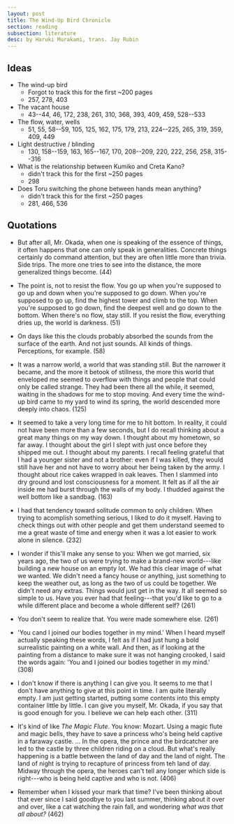 ```yaml
---
layout: post
title: The Wind-Up Bird Chronicle
section: reading
subsection: literature
desc: by Haruki Murakami, trans. Jay Rubin
---
```


## Ideas

- The wind-up bird
  - Forgot to track this for the first ~200 pages
  - 257, 278, 403
- The vacant house
  - 43--44, 46, 172, 238, 261, 310, 368, 393, 409, 459, 528--533
- The flow, water, wells
  - 51, 55, 58--59, 105, 125, 162, 175, 179, 213, 224--225, 265, 319, 359, 409, 449
- Light destructive / blinding
  - 130, 158--159, 163, 165--167, 170, 208--209, 220, 222, 256, 258, 315--316
- What is the relationship between Kumiko and Creta Kano?
  - didn't track this for the first ~250 pages
  - 298
- Does Toru switching the phone between hands mean anything?
  - didn't track this for the first ~250 pages
  - 281, 466, 536

## Quotations

- But after all, Mr. Okada, when one is speaking of the essence of things, it often happens that one can only speak in generalities. Concrete things certainly do command attention, but they are often little more than trivia. Side trips. The more one tries to see into the distance, the more generalized things become. (44)

- The point is, not to resist the flow. You go up when you're supposed to go up and down when you're supposed to go down. When you're supposed to go up, find the highest tower and climb to the top. When you're supposed to go down, find the deepest well and go down to the bottom. When there's no flow, stay still. If you resist the flow, everything dries up, the world is darkness. (51)

- On days like this the clouds probably absorbed the sounds from the surface of the earth. And not just sounds. All kinds of things. Perceptions, for example. (58)

- It was a narrow world, a world that was standing still. But the narrower it became, and the more it betook of stillness, the more this world that enveloped me seemed to overflow with things and people that could only be called strange. They had been there all the while, it seemed, waiting in the shadows for me to stop moving. And every time the wind-up bird came to my yard to wind its spring, the world descended more deeply into chaos. (125)

- It seemed to take a very long time for me to hit bottom. In reality, it could not have been more than a few seconds, but I do recall thinking about a great many things on my way down. I thought about my hometown, so far away. I thought about the girl I slept with just once before they shipped me out. I thought about my parents. I recall feeling grateful that I had a younger sister and not a brother: even if I was killed, they would still have her and not have to worry about her being taken by the army. I thought about rice cakes wrapped in oak leaves. Then I slammed into dry ground and lost consciousness for a moment. It felt as if all the air inside me had burst through the walls of my body. I thudded against the well bottom like a sandbag. (163)

- I had that tendency toward solitude common to only children. When trying to acomplish something serious, I liked to do it myself. Having to check things out with other people and get them understand seemed to me a great waste of time and energy when it was a lot easier to work alone in silence. (232)

- I wonder if this'll make any sense to you: When we got married, six years ago, the two of us were trying to make a brand-new world---like building a new house on an empty lot. We had this clear image of what we wanted. We didn't need a fancy house or anything, just something to keep the weather out, as long as the two of us could be together. We didn't need any extras. Things would just get in the way. It all seemed so simple to us. Have you ever had that feeling---that you'd like to go to a while different place and become a whole different self? (261)

- You don't seem to realize that. You were made somewhere else. (261)

- 'You cand I joined our bodies together in my mind.' When I heard myself actually speaking these words, I felt as if I had just hung a bold surrealistic painting on a white wall. And then, as if looking at the painting from a distance to make sure it was not hanging crooked, I said the words again: 'You and I joined our bodies together in my mind.' (308)

- I don't know if there is anything I can give you. It seems to me that I don't have anything to give at this point in time. I am quite literally empty. I am just getting started, putting some contents into this empty container little by little. I can give you myself, Mr. Okada, if you say that is good enough for you. I believe we can help each other. (311)

- It's kind of like *The Magic Flute*. You know: Mozart. Using a magic flute and magic bells, they have to save a princess who's being held captive in a faraway castle. ... In the opera, the prince and the birdcatcher are led to the castle by three children riding on a cloud. But what's really happening is  a battle between the land of day and the land of night. The land of night is trying to recapture of princess from teh land of day. Midway through the opera, the heroes can't tell any longer which side is right---who is being held captive and who is not. (406)

- Remember when I kissed your mark that time? I've been thinking about that ever since I said goodbye to you last summer, thinking about it over and over, like a cat watching the rain fall, and wondering *what was that all about?* (462)
